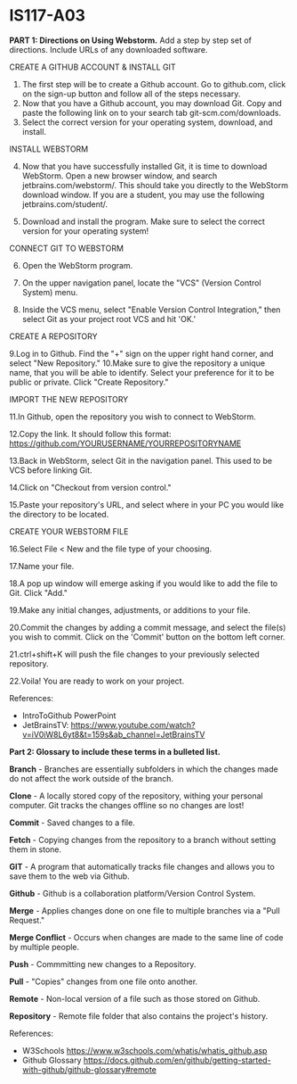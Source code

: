 # IS117-A03
**PART 1: Directions on Using Webstorm.**
Add a step by step set of directions. Include URLs of any downloaded software.

CREATE A GITHUB ACCOUNT & INSTALL GIT
1. The first step will be to create a Github account. Go to github.com, click on the sign-up button and follow all of the steps necessary.
2. Now that you have a Github account, you may download Git. Copy and paste the following link on to your search tab git-scm.com/downloads.
3. Select the correct version for your operating system, download, and install.

INSTALL WEBSTORM

4. Now that you have successfully installed Git, it is time to download WebStorm. Open a new browser window, and search jetbrains.com/webstorm/. This should take you directly to the WebStorm download window. If you are a student, you may use the following jetbrains.com/student/.

5. Download and install the program. Make sure to select the correct version for your operating system!

CONNECT GIT TO WEBSTORM

6. Open the WebStorm program.

7. On the upper navigation panel, locate the "VCS" (Version Control System) menu.

8. Inside the VCS menu, select "Enable Version Control Integration," then select Git as your project root VCS and hit 'OK.'

CREATE A REPOSITORY

9.Log in to Github. Find the "+" sign on the upper right hand corner, and select "New Repository."
10.Make sure to give the repository a unique name, that you will be able to identify. Select your preference for it to be public or private. Click "Create Repository."

IMPORT THE NEW REPOSITORY

11.In Github, open the repository you wish to connect to WebStorm. 

12.Copy the link. It should follow this format: https://github.com/YOURUSERNAME/YOURREPOSITORYNAME

13.Back in WebStorm, select Git in the navigation panel. This used to be VCS before linking Git. 

14.Click on "Checkout from version control."

15.Paste your repository's URL, and select where in your PC you would like the directory to be located.

CREATE YOUR WEBSTORM FILE

16.Select File < New and the file type of your choosing.

17.Name your file.

18.A pop up window will emerge asking if you would like to add the file to Git. Click "Add."

19.Make any initial changes, adjustments, or additions to your file.

20.Commit the changes by adding a commit message, and select the file(s) you wish to commit. Click on the 'Commit' button on the bottom left corner.

21.ctrl+shift+K will push the file changes to your previously selected repository.

22.Voila! You are ready to work on your project.

References:
- IntroToGithub PowerPoint
- JetBrainsTV: https://www.youtube.com/watch?v=iV0iW8L6yt8&t=159s&ab_channel=JetBrainsTV

**Part 2: Glossary to include these terms in a bulleted list.**

**Branch** - Branches are essentially subfolders in which the changes made do not affect the work outside of the branch. 

**Clone** - A locally stored copy of the repository, withing your personal computer. Git tracks the changes offline so no changes are lost!

**Commit** - Saved changes to a file.

**Fetch** - Copying changes from the repository to a branch without setting them in stone.

**GIT** - A program that automatically tracks file changes and allows you to save them to the web via Github.

**Github** - Github is a collaboration platform/Version Control System. 

**Merge** - Applies changes done on one file to multiple branches via a "Pull Request."

**Merge Conflict** -  Occurs when changes are made to the same line of code by multiple people.

**Push** - Commmitting new changes to a Repository.

**Pull** - "Copies" changes from one file onto another. 

**Remote** - Non-local version of a file such as those stored on Github.

**Repository** - Remote file folder that also contains the project's history.

References:
- W3Schools https://www.w3schools.com/whatis/whatis_github.asp
- Github Glossary https://docs.github.com/en/github/getting-started-with-github/github-glossary#remote
